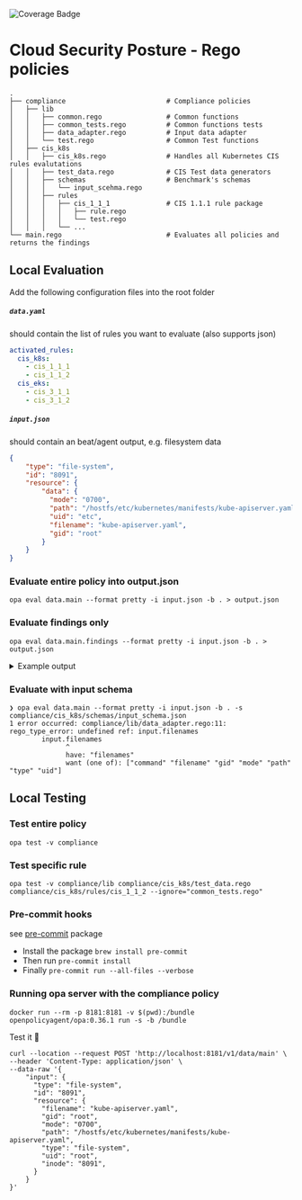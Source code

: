 ![Coverage Badge](https://img.shields.io/endpoint?url=https://gist.githubusercontent.com/oren-zohar/a7160df46e48dff45b24096de9302d38/raw/csp-security-policies_coverage.json)

# Cloud Security Posture - Rego policies
    .
    ├── compliance                         # Compliance policies
    │   ├── lib
    │   │   ├── common.rego                # Common functions
    │   │   ├── common_tests.rego          # Common functions tests
    │   │   ├── data_adapter.rego          # Input data adapter
    │   │   └── test.rego                  # Common Test functions
    │   ├── cis_k8s
    │   │   ├── cis_k8s.rego               # Handles all Kubernetes CIS rules evalutations
    │   │   ├── test_data.rego             # CIS Test data generators
    │   │   ├── schemas                    # Benchmark's schemas
    │   │   │   └── input_scehma.rego
    │   │   ├── rules
    │   │   │   ├── cis_1_1_1              # CIS 1.1.1 rule package
    │   │   │   │   ├── rule.rego
    │   │   │   │   └── test.rego
    │   │   │   └── ...
    └── main.rego                          # Evaluates all policies and returns the findings

## Local Evaluation
Add the following configuration files into the root folder
##### `data.yaml`
should contain the list of rules you want to evaluate (also supports json)

```yaml
activated_rules:
  cis_k8s:
    - cis_1_1_1
    - cis_1_1_2
  cis_eks:
    - cis_3_1_1
    - cis_3_1_2
```

##### `input.json`
should contain an beat/agent output, e.g. filesystem data

```json
{
    "type": "file-system",
    "id": "8091",
    "resource": {
        "data": {
          "mode": "0700",
          "path": "/hostfs/etc/kubernetes/manifests/kube-apiserver.yaml",
          "uid": "etc",
          "filename": "kube-apiserver.yaml",
          "gid": "root"
        }
    }
}
```

### Evaluate entire policy into output.json
```console
opa eval data.main --format pretty -i input.json -b . > output.json
```

### Evaluate findings only
```console
opa eval data.main.findings --format pretty -i input.json -b . > output.json
```

<details>
<summary>Example output</summary>

```json
{
  "findings": [
    {
      "result": {
        "evaluation": "failed",
        "evidence": {
          "filemode": "0700"
        }
      },
      "rule": {
        "benchmark": "CIS Kubernetes",
        "description": "The API server pod specification file controls various parameters that set the behavior of the API server. You should restrict its file permissions to maintain the integrity of the file. The file should be writable by only the administrators on the system.",
        "impact": "None",
        "name": "Ensure that the API server pod specification file permissions are set to 644 or more restrictive",
        "remediation": "chmod 644 /etc/kubernetes/manifests/kube-apiserver.yaml",
        "tags": [
          "CIS",
          "CIS v1.6.0",
          "Kubernetes",
          "CIS 1.1.1",
          "Master Node Configuration"
        ]
      }
    },
    {
      "result": {
        "evaluation": "passed",
        "evidence": {
          "gid": "root",
          "uid": "root"
        }
      },
      "rule": {
        "benchmark": "CIS Kubernetes",
        "description": "The API server pod specification file controls various parameters that set the behavior of the API server. You should set its file ownership to maintain the integrity of the file. The file should be owned by root:root.",
        "impact": "None",
        "name": "Ensure that the API server pod specification file ownership is set to root:root",
        "remediation": "chown root:root /etc/kubernetes/manifests/kube-apiserver.yaml",
        "tags": [
          "CIS",
          "CIS v1.6.0",
          "Kubernetes",
          "CIS 1.1.2",
          "Master Node Configuration"
        ]
      }
    }
  ],
  "resource": {
    "filename": "kube-apiserver.yaml",
    "gid": "root",
    "mode": "0700",
    "path": "/hostfs/etc/kubernetes/manifests/kube-apiserver.yaml",
    "type": "file-system",
    "uid": "root"
  },
  "id": "8091",
  "type": "process"
}
```

</details>

### Evaluate with input schema

```console
❯ opa eval data.main --format pretty -i input.json -b . -s compliance/cis_k8s/schemas/input_schema.json
1 error occurred: compliance/lib/data_adapter.rego:11: rego_type_error: undefined ref: input.filenames
        input.filenames
              ^
              have: "filenames"
              want (one of): ["command" "filename" "gid" "mode" "path" "type" "uid"]

```
## Local Testing
### Test entire policy
```console
opa test -v compliance
```

### Test specific rule
```console
opa test -v compliance/lib compliance/cis_k8s/test_data.rego compliance/cis_k8s/rules/cis_1_1_2 --ignore="common_tests.rego"
```

### Pre-commit hooks
see [pre-commit](https://pre-commit.com/) package

- Install the package `brew install pre-commit`
- Then run `pre-commit install`
- Finally `pre-commit run --all-files --verbose`

### Running opa server with the compliance policy
```console
docker run --rm -p 8181:8181 -v $(pwd):/bundle openpolicyagent/opa:0.36.1 run -s -b /bundle
```

Test it 🚀
```curl
curl --location --request POST 'http://localhost:8181/v1/data/main' \
--header 'Content-Type: application/json' \
--data-raw '{
    "input": {
      "type": "file-system",
      "id": "8091",
      "resource": {
        "filename": "kube-apiserver.yaml",
        "gid": "root",
        "mode": "0700",
        "path": "/hostfs/etc/kubernetes/manifests/kube-apiserver.yaml",
        "type": "file-system",
        "uid": "root",
        "inode": "8091",
      }
    }
}'
```